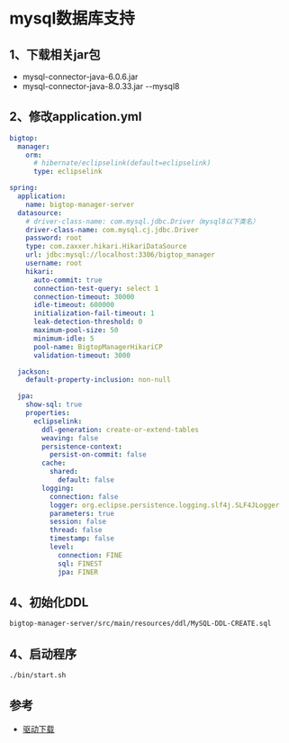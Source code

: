 <!---
   Licensed to the Apache Software Foundation (ASF) under one or more
   contributor license agreements.  See the NOTICE file distributed with
   this work for additional information regarding copyright ownership.
   The ASF licenses this file to You under the Apache License, Version 2.0
   (the "License"); you may not use this file except in compliance with
   the License.  You may obtain a copy of the License at

       http://www.apache.org/licenses/LICENSE-2.0

   Unless required by applicable law or agreed to in writing, software
   distributed under the License is distributed on an "AS IS" BASIS,
   WITHOUT WARRANTIES OR CONDITIONS OF ANY KIND, either express or implied.
   See the License for the specific language governing permissions and
   limitations under the License.
--->

# mysql数据库支持

## 1、下载相关jar包
- mysql-connector-java-6.0.6.jar
- mysql-connector-java-8.0.33.jar --mysql8


## 2、修改application.yml
```yaml
bigtop:
  manager:
    orm:
      # hibernate/eclipselink(default=eclipselink)
      type: eclipselink

spring:
  application:
    name: bigtop-manager-server
  datasource:
    # driver-class-name: com.mysql.jdbc.Driver（mysql8以下类名）
    driver-class-name: com.mysql.cj.jdbc.Driver
    password: root
    type: com.zaxxer.hikari.HikariDataSource
    url: jdbc:mysql://localhost:3306/bigtop_manager
    username: root
    hikari:
      auto-commit: true
      connection-test-query: select 1
      connection-timeout: 30000
      idle-timeout: 600000
      initialization-fail-timeout: 1
      leak-detection-threshold: 0
      maximum-pool-size: 50
      minimum-idle: 5
      pool-name: BigtopManagerHikariCP
      validation-timeout: 3000

  jackson:
    default-property-inclusion: non-null

  jpa:
    show-sql: true
    properties:
      eclipselink:
        ddl-generation: create-or-extend-tables
        weaving: false
        persistence-context:
          persist-on-commit: false
        cache:
          shared:
            default: false
        logging:
          connection: false
          logger: org.eclipse.persistence.logging.slf4j.SLF4JLogger
          parameters: true
          session: false
          thread: false
          timestamp: false
          level:
            connection: FINE
            sql: FINEST
            jpa: FINER
```

## 4、初始化DDL
```bash
bigtop-manager-server/src/main/resources/ddl/MySQL-DDL-CREATE.sql
```


## 4、启动程序
```bash
./bin/start.sh
```


## 参考
- [驱动下载](https://dev.mysql.com/downloads/connector/j/)